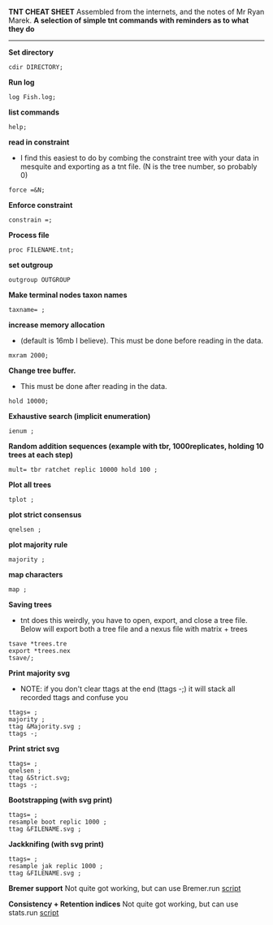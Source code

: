 **TNT CHEAT SHEET**
Assembled from the internets, and the notes of Mr Ryan Marek.
**A selection of simple tnt commands with reminders as to what they do**
***

**Set directory**
```
cdir DIRECTORY;
```
**Run log**
```
log Fish.log;
```
**list commands**
```
help;
```
**read in constraint**
* I find this easiest to do by combing the constraint tree with your data in mesquite and exporting as a tnt file.  (N is the tree number, so probably 0)
```
force =&N;
```
**Enforce constraint**
```
constrain =;
```
**Process file**
```
proc FILENAME.tnt;
```
**set outgroup**
```
outgroup OUTGROUP
```
**Make terminal nodes taxon names**
```
taxname= ;
```
**increase memory allocation**
* (default is 16mb I believe).  This must be done before reading in the data.
```
mxram 2000;
```
**Change tree buffer.**
* This must be done after reading in the data.
```
hold 10000;
```
**Exhaustive search (implicit enumeration)**
```
ienum ;
```
**Random addition sequences (example with tbr, 1000replicates, holding 10 trees at each step)**
```
mult= tbr ratchet replic 10000 hold 100 ;
```
**Plot all trees**
```
tplot ;
```
**plot strict consensus**
```
qnelsen ;
```
**plot majority rule**
```
majority ;
```
**map characters**
```
map ;
```
**Saving trees**
* tnt does this weirdly, you have to open, export, and close a tree file. Below will export both a tree file and a nexus file with matrix + trees
```
tsave *trees.tre
export *trees.nex
tsave/;
```
**Print majority svg**
* NOTE: if you don't clear ttags at the end (ttags -;) it will stack all recorded ttags and confuse you
```
ttags= ;
majority ;
ttag &Majority.svg ;
ttags -;
```
**Print strict svg**
```
ttags= ;
qnelsen ;
ttag &Strict.svg;
ttags -;
```
**Bootstrapping (with svg print)**
```
ttags= ;
resample boot replic 1000 ;
ttag &FILENAME.svg ;
```
**Jackknifing (with svg print)**
```
ttags= ;
resample jak replic 1000 ;
ttag &FILENAME.svg ;
```
**Bremer support**
Not quite got working, but can use Bremer.run [script](http://phylo.wdfiles.com/local--files/tntwiki/Bremer.run)

**Consistency + Retention indices**
Not quite got working, but can use stats.run [script](http://phylo.wdfiles.com/local--files/tntwiki/Stats.run)



